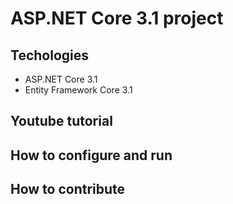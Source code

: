 # ASP.NET Core 3.1 project
## Techologies
- ASP.NET Core 3.1
- Entity Framework Core 3.1
## Youtube tutorial
## How to configure and run
## How to contribute